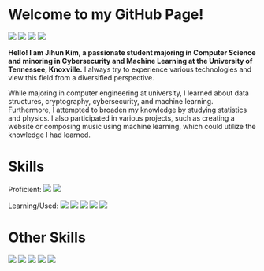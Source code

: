 # Welcome to my GitHub Page!

<a href="https://www.linkedin.com/in/jihun-kim-2b9820254/" target="_blank"><img src="https://img.shields.io/badge/LinkedIn-0A66C2?style=flat-square&logo=linkedin&logoColor=white"/></a>
<a href="https://file.notion.so/f/s/bbe4c828-2564-4fee-be6a-94f725071487/Kim_Jihun_Resume.pdf?id=6447d232-3323-4ce7-984c-c56e08e45aa6&table=block&spaceId=5c510a0a-0140-441e-bc70-07347447d061&expirationTimestamp=1690927200000&signature=HgaF270lvXmDDg4MEDjrGld3Xh0n_zTsq9jMrytMVL8&downloadName=Kim_Jihun+Resume.pdf" target="_blank"><img src="https://img.shields.io/badge/Resume-000000?style=flat-square&logo=notion&logoColor=white"/></a>
<a href="https://www.notion.so/38d713a7a15444e3b93f6999ff29e284?v=348df73b8b5b49158586d3ba11b25865" target="_blank"><img src="https://img.shields.io/badge/Personal Projects-000000?style=flat-square&logo=notion&logoColor=white"/></a>
<a href="https://github.com/JihunKimCode?tab=repositories" target="_blank"><img src="https://img.shields.io/badge/Github Repositories-181717?style=flat-square&logo=github&logoColor=white"/></a>

**Hello! I am Jihun Kim, a passionate student majoring in Computer Science and minoring in Cybersecurity and Machine Learning at the University of Tennessee, Knoxville.** I always try to experience various technologies and view this field from a diversified perspective.  

While majoring in computer engineering at university, I learned about data structures, cryptography, cybersecurity, and machine learning. Furthermore, I attempted to broaden my knowledge by studying statistics and physics. I also participated in various projects, such as creating a website or composing music using machine learning, which could utilize the knowledge I had learned.

# Skills
Proficient:
<a href="https://github.com/JihunKimCode" target="_blank"><img src="https://img.shields.io/badge/C++-00599C?style=flat-square&logo=C%2B%2B&logoColor=white"/></a>
<a href="https://github.com/JihunKimCode" target="_blank"><img src="https://img.shields.io/badge/Python-3776AB?style=flat-square&logo=python&logoColor=white"/></a>

Learning/Used:
<a href="https://github.com/JihunKimCode" target="_blank"><img src="https://img.shields.io/badge/C-A8B9CC?style=flat-square&logo=C&logoColor=white"/></a>
<a href="https://github.com/JihunKimCode" target="_blank"><img src="https://img.shields.io/badge/C%23-239120?style=flat-square&logo=csharp&logoColor=white"/></a>
<a href="https://github.com/JihunKimCode" target="_blank"><img src="https://img.shields.io/badge/Go-00ADD8?style=flat-square&logo=go&logoColor=white"/></a>
<a href="https://github.com/JihunKimCode" target="_blank"><img src="https://img.shields.io/badge/Typescript-3178C6?style=flat-square&logo=typescript&logoColor=white"/></a>
<a href="https://github.com/JihunKimCode" target="_blank"><img src="https://img.shields.io/badge/Sass-CC6699?style=flat-square&logo=sass&logoColor=white"/></a>

# Other Skills
<a href="https://github.com/JihunKimCode" target="_blank"><img src="https://img.shields.io/badge/Excel-217346?style=flat-square&logo=microsoftexcel&logoColor=white"/></a>
<a href="https://github.com/JihunKimCode" target="_blank"><img src="https://img.shields.io/badge/VS_Code-007ACC?style=flat-square&logo=visualstudiocode&logoColor=white"/></a>
<a href="https://github.com/JihunKimCode" target="_blank"><img src="https://img.shields.io/badge/Github-181717?style=flat-square&logo=github&logoColor=white"/></a>
<a href="https://github.com/JihunKimCode" target="_blank"><img src="https://img.shields.io/badge/Gitlab-FC6D26?style=flat-square&logo=gitlab&logoColor=white"/></a>
<a href="https://github.com/JihunKimCode" target="_blank"><img src="https://img.shields.io/badge/Jupyter_Notebook-F37626?style=flat-square&logo=jupyter&logoColor=white"/></a>

